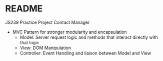 # README #

JS239 Practice Project Contact Manager 

- MVC Pattern for stronger modularity and encapsulation
  - Model: Server request logic and methods that interact directly with that logic
  - View: DOM Manipulation
  - Controller: Event Handling and liaison between Model and View

